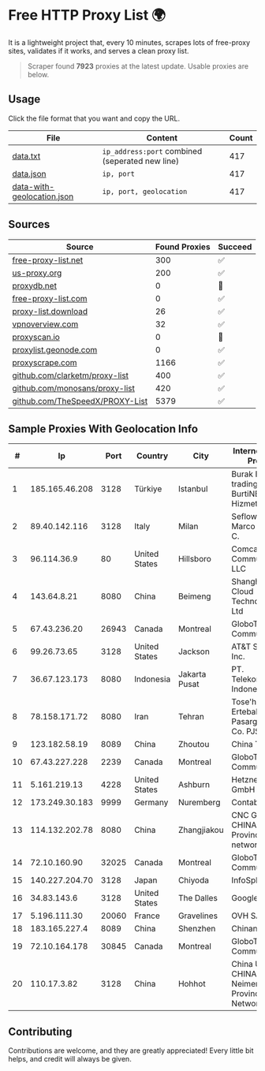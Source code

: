 
# Free HTTP Proxy List 🌍

It is a lightweight project that, every 10 minutes, scrapes lots of free-proxy sites, validates if it works, and serves a clean proxy list.


> Scraper found **7923** proxies at the latest update. Usable proxies are below.

## Usage

Click the file format that you want and copy the URL.


|File|Content|Count|
|----|-------|-----|
|[data.txt](https://raw.githubusercontent.com/themiralay/Proxy-List-World/master/data.txt)|`ip_address:port` combined (seperated new line)|417|
|[data.json](https://raw.githubusercontent.com/themiralay/Proxy-List-World/master/data.json)|`ip, port`|417|
|[data-with-geolocation.json](https://raw.githubusercontent.com/themiralay/Proxy-List-World/master/data-with-geolocation.json)|`ip, port, geolocation`|417|

## Sources

|Source|Found Proxies|Succeed|
|------|-------------|-------|
|[free-proxy-list.net](https://free-proxy-list.net)|300|✅|
|[us-proxy.org](https://www.us-proxy.org)|200|✅|
|[proxydb.net](http://proxydb.net)|0|🚫|
|[free-proxy-list.com](https://free-proxy-list.com/?page=&port=&type%5B%5D=http&type%5B%5D=https&up_time=0&search=Search)|0|✅|
|[proxy-list.download](https://www.proxy-list.download/HTTP)|26|✅|
|[vpnoverview.com](https://vpnoverview.com/privacy/anonymous-browsing/free-proxy-servers)|32|✅|
|[proxyscan.io](https://www.proxyscan.io)|0|🚫|
|[proxylist.geonode.com](https://proxylist.geonode.com/api/proxy-list?limit=300&page=1&sort_by=lastChecked&sort_type=desc&protocols=http,https)|0|✅|
|[proxyscrape.com](https://api.proxyscrape.com/v2/?request=displayproxies&protocol=http&timeout=10000&country=all&ssl=all&anonymity=all)|1166|✅|
|[github.com/clarketm/proxy-list](https://raw.githubusercontent.com/clarketm/proxy-list/master/proxy-list-raw.txt)|400|✅|
|[github.com/monosans/proxy-list](https://raw.githubusercontent.com/monosans/proxy-list/main/proxies/http.txt)|420|✅|
|[github.com/TheSpeedX/PROXY-List](https://raw.githubusercontent.com/TheSpeedX/PROXY-List/master/http.txt)|5379|✅|


## Sample Proxies With Geolocation Info

|#|Ip|Port|Country|City|Internet Service Provider|
|-|--|----|-------|----|-------------------------|
|1|185.165.46.208|3128|Türkiye|Istanbul|Burak Buylu trading as BurtiNET Internet Hizmetleri|
|2|89.40.142.116|3128|Italy|Milan|Seflow S.N.C. Di Marco Brame' & C.|
|3|96.114.36.9|80|United States|Hillsboro|Comcast Cable Communications, LLC|
|4|143.64.8.21|8080|China|Beimeng|Shanghai Blue Cloud Technology Co., Ltd|
|5|67.43.236.20|26943|Canada|Montreal|GloboTech Communications|
|6|99.26.73.65|3128|United States|Jackson|AT&T Services, Inc.|
|7|36.67.123.173|8080|Indonesia|Jakarta Pusat|PT. Telekomunikasi Indonesia|
|8|78.158.171.72|8080|Iran|Tehran|Tose'h Fanavari Ertebabat Pasargad Arian Co. PJS|
|9|123.182.58.19|8089|China|Zhoutou|China Telecom|
|10|67.43.227.228|2239|Canada|Montreal|GloboTech Communications|
|11|5.161.219.13|4228|United States|Ashburn|Hetzner Online GmbH|
|12|173.249.30.183|9999|Germany|Nuremberg|Contabo GmbH|
|13|114.132.202.78|8080|China|Zhangjiakou|CNC Group CHINA169 Hebei Province network|
|14|72.10.160.90|32025|Canada|Montreal|GloboTech Communications|
|15|140.227.204.70|3128|Japan|Chiyoda|InfoSphere|
|16|34.83.143.6|3128|United States|The Dalles|Google LLC|
|17|5.196.111.30|20060|France|Gravelines|OVH SAS|
|18|183.165.227.4|8089|China|Shenzhen|Chinanet|
|19|72.10.164.178|30845|Canada|Montreal|GloboTech Communications|
|20|110.17.3.82|3128|China|Hohhot|China Unicom CHINA169 Neimeng Province Network|



## Contributing

Contributions are welcome, and they are greatly appreciated! Every
little bit helps, and credit will always be given.

